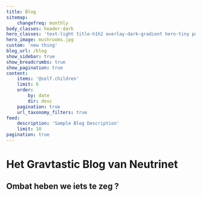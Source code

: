 ```yaml
---
title: Blog
sitemap:
    changefreq: monthly
body_classes: header-dark
hero_classes: 'text-light title-h1h2 overlay-dark-gradient hero-tiny parallax'
hero_image: mushrooms.jpg
custom: 'new thing'
blog_url: /blog
show_sidebar: true
show_breadcrumbs: true
show_pagination: true
content:
    items: '@self.children'
    limit: 6
    order:
        by: date
        dir: desc
    pagination: true
    url_taxonomy_filters: true
feed:
    description: 'Sample Blog Description'
    limit: 10
pagination: true
---
```


# Het **Grav**tastic Blog van Neutrinet
## Ombat heben we iets te zeg ?
